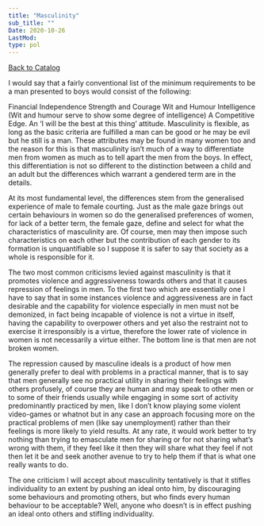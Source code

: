 ```yaml
---
title: "Masculinity"
sub_title: ""
Date: 2020-10-26
LastMod:
type: pol
---
```


[Back to Catalog](https://otaking.xyz/index.html)

I would say that a fairly conventional list of the minimum requirements to be a man presented to boys would consist of the following:

Financial Independence
Strength and Courage
Wit and Humour
Intelligence (Wit and humour serve to show some degree of intelligence)
A Competitive Edge. An ‘I will be the best at this thing’ attitude.
Masculinity is flexible, as long as the basic criteria are fulfilled a man can be good or he may be evil but he still is a man. These attributes may be found in many women too and the reason for this is that masculinity isn’t much of a way to differentiate men from women as much as to tell apart the men from the boys. In effect, this differentiation is not so different to the distinction between a child and an adult but the differences which warrant a gendered term are in the details.

At its most fundamental level, the differences stem from the generalised experience of male to female courting. Just as the male gaze brings out certain behaviours in women so do the generalised preferences of women, for lack of a better term, the female gaze, define and select for what the characteristics of masculinity are. Of course, men may then impose such characteristics on each other but the contribution of each gender to its formation is unquantifiable so I suppose it is safer to say that society as a whole is responsible for it.

The two most common criticisms levied against masculinity is that it promotes violence and aggressiveness towards others and that it causes repression of feelings in men. To the first two which are essentially one I have to say that in some instances violence and aggressiveness are in fact desirable and the capability for violence especially in men must not be demonized, in fact being incapable of violence is not a virtue in itself, having the capability to overpower others and yet also the restraint not to exercise it irresponsibly is a virtue, therefore the lower rate of violence in women is not necessarily a virtue either. The bottom line is that men are not broken women.

The repression caused by masculine ideals is a product of how men generally prefer to deal with problems in a practical manner, that is to say that men generally see no practical utility in sharing their feelings with others profusely, of course they are human and may speak to other men or to some of their friends usually while engaging in some sort of activity predominantly practiced by men, like I don’t know playing some violent video-games or whatnot but in any case an approach focusing more on the practical problems of men (like say unemployment) rather than their feelings is more likely to yield results. At any rate, it would work better to try nothing than trying to emasculate men for sharing or for not sharing what’s wrong with them, if they feel like it then they will share what they feel if not then let it be and seek another avenue to try to help them if that is what one really wants to do.

The one criticism I will accept about masculinity tentatively is that it stifles individuality to an extent by pushing an ideal onto him, by discouraging some behaviours and promoting others, but who finds every human behaviour to be acceptable? Well, anyone who doesn’t is in effect pushing an ideal onto others and stifling individuality.
